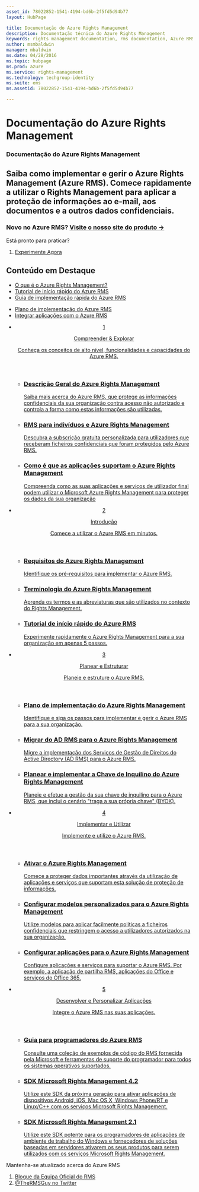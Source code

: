 ```yaml
---
asset_id: 78022852-1541-4194-bd6b-2f5fd5d94b77
layout: HubPage

title: Documentação do Azure Rights Management
description: Documentação técnica do Azure Rights Management
keywords: rights management documentation, rms documentation, Azure RMS documentation
author: msmbaldwin
manager: mbaldwin
ms.date: 04/28/2016
ms.topic: hubpage
ms.prod: azure
ms.service: rights-management
ms.technology: techgroup-identity
ms.suite: ems
ms.assetid: 78022852-1541-4194-bd6b-2f5fd5d94b77

---
```

# Documentação do Azure Rights Management
<article id="main">
    <section id="hero-content">
      <h1>Documentação do Azure Rights Management</h1>
      <h2>Saiba como implementar e gerir o Azure Rights Management (Azure RMS). Comece rapidamente a utilizar o Rights Management para aplicar a proteção de informações ao e-mail, aos documentos e a outros dados confidenciais.</h2>
      <h3>Novo no Azure RMS? <a href="http://www.microsoft.com/en-us/server-cloud/products/azure-rights-management/" target="_blank">Visite o nosso site do produto &rarr;</a></h3>
    </section>
    <aside class="alert section-border">
        <p>Está pronto para praticar?</p>
        <ol class="action-list">
            <li><a href="https://portal.office.com/Signup/Signup.aspx?&OfferId=A43415D3-404C-4df3-B31B-AAD28118A778&dl=RIGHTSMANAGEMENT&ali=1#0" target="_blank" class="button-bordered button-translucent">Experimente Agora</a></li>
        </ol>
    </aside>
    <section id="featured" class="container">
      <h2 class="section-heading"><span class="icon icon-warning"></span> Conteúdo em Destaque</h2>
      <div class="features row">
        <ul class="column column-half">
          <li><a href="./understand-explore/what-is-azure-rms.md">O que é o Azure Rights Management?</a></li>
          <li><a href="./get-started/quick-start-tutorial.md">Tutorial de início rápido do Azure RMS</a></li>
          <li><a href="./get-started/rapid-deployment-guide.md">Guia de implementação rápida do Azure RMS</a></li>
        </ul>
        <ul class="column column-half">
          <li><a href="./plan-design/deployment-roadmap.md">Plano de implementação do Azure RMS</a></li>
          <li><a href="./develop/developers-guide.md">Integrar aplicações com o Azure RMS</a></li>
        </ul>
      </div>
    </section>
    <div id="journeys">
      <section class="container">
        <ul class="journeys-list">
          <li class="journey-step">
            <header class="journey-step-header row">
              <a href="./understand-explore/azure-rights-management.md">
                <div class="title column-third">
                  <span class="step-number">1</span>
                  <p>Compreender &amp; Explorar</p>
                </div>
                <p class="description column-two-thirds">Conheça os conceitos de alto nível, funcionalidades e capacidades do Azure RMS.</p>
              </a>
            </header>
            <section class="journey-step-elements content">
              <ul class="row">
                <li class="column-third">
                  <a href="./understand-explore/azure-rights-management.md">
                    <h3>Descrição Geral do Azure Rights Management</h3>
                    <p>Saiba mais acerca do Azure RMS, que protege as informações confidenciais da sua organização contra acesso não autorizado e controla a forma como estas informações são utilizadas.</p>
                  </a>
                </li>
                <li class="column-third">
                  <a href="./understand-explore/rms-for-individuals.md">
                    <h3>RMS para indivíduos e Azure Rights Management</h3>
                    <p>Descubra a subscrição gratuita personalizada para utilizadores que receberam ficheiros confidenciais que foram protegidos pelo Azure RMS.</p>
                  </a>
                </li>
                <li class="column-third">
                  <a href="./understand-explore/applications-support.md">
                    <h3>Como é que as aplicações suportam o Azure Rights Management</h3>
                    <p>Compreenda como as suas aplicações e serviços de utilizador final podem utilizar o Microsoft Azure Rights Management para proteger os dados da sua organização </p>
                  </a>
                </li>
              </ul>
            </section>
          </li>
          <li class="journey-step">
            <header class="journey-step-header row">
              <a href="./get-started/requirements-azure-rms.md">
                <div class="title column-third">
                  <span class="step-number">2</span>
                  <p>Introdução</p>
                </div>
                <p class="description column-two-thirds">Comece a utilizar o Azure RMS em minutos.</p>
              </a>
            </header>
            <section class="journey-step-elements content">
              <ul class="row">
                <li class="column-third">
                  <a href="./get-started/requirements-azure-rms.md">
                    <h3>Requisitos do Azure Rights Management</h3>
                    <p>Identifique os pré-requisitos para implementar o Azure RMS.</p>
                  </a>
                </li>
                <li class="column-third">
                  <a href="./get-started/terminology.md">
                    <h3>Terminologia do Azure Rights Management</h3>
                    <p>Aprenda os termos e as abreviaturas que são utilizados no contexto do Rights Management.</p>
                  </a>
                </li>
                <li class="column-third">
                  <a href="./get-started/quick-start-tutorial.md">
                    <h3>Tutorial de início rápido do Azure RMS</h3>
                    <p>Experimente rapidamente o Azure Rights Management para a sua organização em apenas 5 passos.</p>
                  </a>
                </li>
              </ul>
            </section>
          </li>
          <li class="journey-step">
            <header class="journey-step-header row">
              <a href="./plan-design/deployment-roadmap.md">
                <div class="title column-third">
                  <span class="step-number"> 3</span>
                  <p>Planear e Estruturar</p>
                </div>
                <p class="description column-two-thirds">Planeie e estruture o Azure RMS.</p>
              </a>
            </header>
            <section class="journey-step-elements content">
              <ul class="row">
                <li class="column-third">
                  <a href="./plan-design/deployment-roadmap.md">
                    <h3>Plano de implementação do Azure Rights Management</h3>
                    <p>Identifique e siga os passos para implementar e gerir o Azure RMS para a sua organização.</p>
                  </a>
                </li>
                <li class="column-third">
                  <a href="./plan-design/migrate-from-ad-rms-to-azure-rms.md">
                    <h3>Migrar do AD RMS para o Azure Rights Management</h3>
                    <p>Migre a implementação dos Serviços de Gestão de Direitos do Active Directory (AD RMS) para o Azure RMS.</p>
                  </a>
                </li>
                <li class="column-third">
                  <a href="./plan-design/plan-implement-tenant-key.md">
                    <h3>Planear e implementar a Chave de Inquilino do Azure Rights Management</h3>
                    <p>Planeie e efetue a gestão da sua chave de inquilino para o Azure RMS, que inclui o cenário "traga a sua própria chave" (BYOK).</p>
                  </a>
                </li>
              </ul>
            </section>
          </li>
          <li class="journey-step">
            <header class="journey-step-header row">
              <a href="./deploy-use/activate-service.md">
                <div class="title column-third">
                  <span class="step-number"> 4</span>
                  <p>Implementar e Utilizar</p>
                </div>
                <p class="description column-two-thirds">Implemente e utilize o Azure RMS.</p>
              </a>
            </header>
            <section class="journey-step-elements content">
              <ul class="row">
                 <li class="column-third">
                 <a href="./deploy-use/activate-service.md">
                    <h3>Ativar o Azure Rights Management</h3>
                    <p>Comece a proteger dados importantes através da utilização de aplicações e serviços que suportam esta solução de proteção de informações.</p>
                  </a>
                </li>
                <li class="column-third">
                  <a href="./deploy-use/configure-custom-templates.md">
                    <h3>Configurar modelos personalizados para o Azure Rights Management</h3>
                    <p>Utilize modelos para aplicar facilmente políticas a ficheiros confidenciais que restringem o acesso a utilizadores autorizados na sua organização.</p>
                 </a>
                </li>
                <li class="column-third">
                  <a href="./deploy-use/configure-applications.md">
                    <h3>Configurar aplicações para o Azure Rights Management</h3>
                    <p>Configure aplicações e serviços para suportar o Azure RMS. Por exemplo, a aplicação de partilha RMS, aplicações do Office e serviços do Office 365.</p>
                 </a>
                </li>
              </ul>
            </section>
          </li>
          <li class="journey-step">
            <header class="journey-step-header row">
              <a href="./develop/developers-guide.md">
                <div class="title column-third">
                  <span class="step-number"> 5</span>
                  <p>Desenvolver e Personalizar Aplicações</p>
                </div>
                <p class="description column-two-thirds">Integre o Azure RMS nas suas aplicações.
                </p>
              </a>
            </header>
            <section class="journey-step-elements content">
              <ul class="row">
                <li class="column-third">
                  <a href="./develop/developers-guide.md">
                    <h3>Guia para programadores do Azure RMS</h3>
                    <p>Consulte uma coleção de exemplos de código do RMS fornecida pela Microsoft e ferramentas de suporte do programador para todos os sistemas operativos suportados.</p>
                  </a>
                </li>
                <li class="column-third">
                  <a href="./develop/active-directory-rights-management-services-multi-platform-thin-client-sdk-portal.md">
                    <h3>SDK Microsoft Rights Management 4.2</h3>
                    <p>Utilize este SDK da próxima geração para ativar aplicações de dispositivos Android, iOS, Mac OS X, Windows Phone/RT e Linux/C++ com os serviços Microsoft Rights Management.</p>
                  </a>
                </li>
                <li class="column-third">
                  <a href="./develop/microsoft-information-protection-and-control-client-portal.md">
                    <h3>SDK Microsoft Rights Management 2.1</h3>
                    <p>Utilize este SDK potente para os programadores de aplicações de ambiente de trabalho do Windows e fornecedores de soluções baseadas em servidores ativarem os seus produtos para serem utilizados com os serviços Microsoft Rights Management.</p>
                  </a>
                </li>
              </ul>
            </section>
          </li>
        </ul>
      </section>
    </div>
    <aside class="alert alert-social">
      <p>Mantenha-se atualizado acerca do Azure RMS <ol class="action-list">
        <li><a href="http://blogs.technet.com/b/rms/" target="_blank" class="button-bordered button-translucent">Blogue da Equipa Oficial do RMS</a></li>
        <li><a href="https://twitter.com/TheRMSGuy" target="_blank" class="button-bordered button-translucent">@TheRMSGuy no Twitter</a></li>
      </ol>
    </aside>
</article>


<!--HONumber=May16_HO3-->


